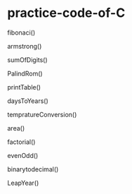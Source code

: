 # practice-code-of-C

fibonaci()

armstrong()

sumOfDigits()

PalindRom()

printTable()

daysToYears()

tempratureConversion()

area()

factorial()

evenOdd()

binarytodecimal()

LeapYear()
